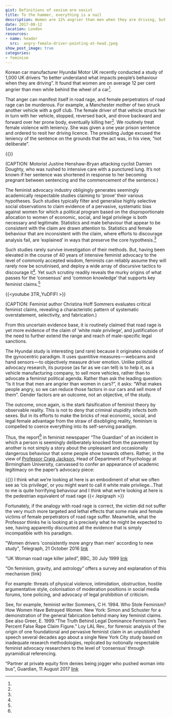 ```yaml
---
gist: Definitions of sexism are sexist
title: To the hammer, everything is a nail
description: Women are 12% angrier than men when they are driving, but the head of psychology at Birmingham City University sees white male privilege in “the pedestrian equivalent of road rage”.
date: 2017-08-12
location: London
resources:
- name: header
  src:  angry-female-driver-pointing-at-head.jpeg
show_post_image: true
categories:
- feminism
---
```

Korean car manufacturer Hyundai Motor UK recently conducted a study of 1,000 UK drivers “to better understand what impacts people’s behaviour when they are driving”. It found that women are on average 12 per cent angrier than men while behind the wheel of a car[^1].

That anger can manifest itself in road rage, and female perpetrators of road rage can be murderous. For example, a Manchester mother of two struck another vehicle with a golf club. The female driver of that vehicle struck her in turn with her vehicle, stopped, reversed back, and drove backward and forward over her prone body, eventually killing her[^2]. We routinely treat female violence with leniency. She was given a one year prison sentence and ordered to resit her driving licence. The presiding Judge excused the leniency of the sentence on the grounds that the act was, in his view, “not deliberate”.

{{<youtube VRCWkow7p5A>}}

(CAPTION: Motorist Justine Henshaw-Bryan attacking cyclist Damien Doughty, who was rushed to intensive care with a punctured lung. It’s not known if her sentence was shortened in response to her becoming pregnant between sentencing and the commencement of the sentence.)

The feminist advocacy industry obligingly generates seemingly academically respectable studies claiming to ‘prove’ their various hypotheses. Such studies typically filter and generalise highly selective social observations to claim evidence of a pervasive, systematic bias against women for which a political program based on the disproportionate allocation to women of economic, social, and legal privilege is both necessary and legitimate. Statistics and male behaviour that appear to be consistent with the claim are drawn attention to. Statistics and female behaviour that are inconsistent with the claim, where efforts to discourage analysis fail, are ‘explained’ in ways that preserve the core hypothesis.[^3]

Such studies rarely survive investigation of their methods. But, having been elevated in the course of 40 years of intensive feminist advocacy to the level of commonly accepted wisdom, feminists can reliably assume they will rarely now be scrutinised, and deploy a wide array of discursive tactics to discourage it[^4]. Yet such scrutiny readily reveals the murky origins of what passes for the ‘consensus’ and ‘common knowledge’ that supports key feminist claims.[^5]

{{<youtube 3TR_YuDFIFI >}}

(CAPTION: Feminist author Christina Hoff Sommers evaluates critical feminist claims, revealing a characteristic pattern of systematic overstatement, selectivity, and fabrication.)

From this uncertain evidence base, it is routinely claimed that road rage is yet more evidence of the claim of ‘white male privilege’, and justification of the need to further extend the range and reach of male-specific legal sanctions.

The Hyundai study is interesting (and rare) because it originates outside of the gynocentric paradigm. It uses quantitive measures — webcams and hand sensors — to objectively measure driver emotion. Unlike political advocacy research, its purpose (as far as we can tell) is to help it, as a vehicle manufacturing company, to sell more vehicles, rather than to advocate a feminist political agenda. Rather than ask the leading question: “Is it true that men are angrier than women in cars?”, it asks: “What makes people angry, so we can reduce those factors in our cars and sell more of them”. Gender factors are an outcome, not an objective, of the study.

The outcome, once again, is the stark falsification of feminist theory by observable reality. This is not to deny that criminal stupidity infects both sexes. But in its efforts to make the bricks of real economic, social, and legal female advantage from the straw of disobliging reality, feminism is compelled to coerce everything into its self-serving paradigm.

Thus, the report[^6] in feminist newspaper “The Guardian” of an incident in which a person is seemingly deliberately knocked from the pavement by another is not simply a story about the unpleasant and occasionally dangerous behaviour that some people show towards others. Rather, in the view of [Professor Craig Jackson](http://www.bcu.ac.uk/social-sciences/about-us/staff/craig-jackson), Head of Department of Psychology at Birmingham University, canvassed to confer an appearance of academic legitimacy on the paper’s advocacy piece:

{{<epigraph src="Professor Craig Jackson, Head of Department of Psychology at Birmingham University">}}
I think what we’re looking at here is an embodiment of what we often see as ‘cis privilege’, or you might want to call it white male privilege…That to me is quite horrifying behaviour and I think what we’re looking at here is the pedestrian equivalent of road rage
{{< /epigraph >}}

Fortunately, if the analogy with road rage is correct, the victim did not suffer the very much more targeted and lethal effects that some male and female victims of female perpetrators of road rage suffer. Meanwhile, what the Professor thinks he is looking at is precisely what he might be expected to see, having apparently discounted all the evidence that is simply incompatible with his paradigm.

[^1]:
"Women drivers 'consistently more angry than men' according to new study", Telegraph, 21 October 2016 [link](http://www.bcu.ac.uk/social-sciences/about-us/staff/craig-jackson)

[^2]:
“UK Woman road rage killer jailed”, BBC, 30 July 1999 [link](http://news.bbc.co.uk/1/hi/uk/408120.stm)

[^3]:
“On feminism, gravity, and astrology” offers a survey and explanation of this mechanism (link)

[^4]:
For example: threats of physical violence, intimidation, obstruction, hostile argumentative style, colonisation of moderation positions in social media forums, tone policing, and advocacy of legal prohibition of criticism.

[^5]:
See, for example, feminist writer Sommers, C H. 1994. Who Stole Feminism? How Women Have Betrayed Women. New York: Simon and Schuster for a demonstration of the general fabrication behind many key feminist claims. See also Greer, E. 1999.“The Truth Behind Legal Dominance Feminism’s Two Percent False Rape Claim Figure.” Loy LAL Rev., for forensic analysis of the origin of one foundational and pervasive feminist claim in an unpublished speech several decades ago about a single New York City study based on inadequate research methodologies, replicated by notionally respectable feminist advocacy researchers to the level of ‘consensus’ through pyramidical referencing.

[^6]:
“Partner at private equity firm denies being jogger who pushed woman into bus”, Guardian, 11 August 2017 [link](https://www.theguardian.com/uk-news/2017/aug/11/partner-at-private-equity-firm-denies-being-jogger-who-pushed-woman-into-bus)
